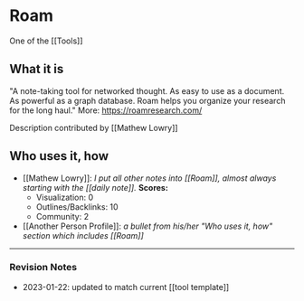 # Roam
One of the [[Tools]]

## What it is

"A note-taking tool for networked thought. As easy to use as a document. As powerful as a graph database. Roam helps you organize your research for the long haul." 
More: https://roamresearch.com/

Description contributed by [[Mathew Lowry]]

## Who uses it, how

* [[Mathew Lowry]]: *I put all other notes into [[Roam]], almost always starting with the [[daily note]].*
  **Scores:**
	* Visualization: 0
	* Outlines/Backlinks: 10
	* Community: 2
* [[Another Person Profile]]:  *a bullet from his/her "Who uses it, how" section which includes [[Roam]]* 



---

### Revision Notes

* 2023-01-22: updated to match current [[tool template]]